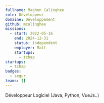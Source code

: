 ```yaml
---
fullname: Maghen Calinghee
role: Développeur
domaine: Développement
github: mcalinghee
missions:
  - start: 2022-05-16
    end: 2024-12-31
    status: independent
    employer: Malt
    startups:
      - tchap
startups:
  - tchap
badges:
  - segur
teams: []
---
```

Développeur Logiciel (Java, Python, VueJs..)